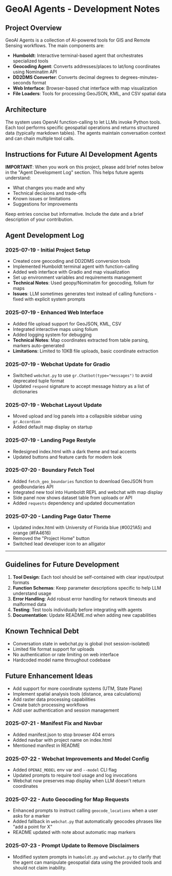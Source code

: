 # GeoAI Agents - Development Notes

## Project Overview

GeoAI Agents is a collection of AI-powered tools for GIS and Remote Sensing workflows. The main components are:

- **Humboldt**: Interactive terminal-based agent that orchestrates specialized tools
- **Geocoding Agent**: Converts addresses/places to lat/long coordinates using Nominatim API
- **DD2DMS Converter**: Converts decimal degrees to degrees-minutes-seconds format
- **Web Interface**: Browser-based chat interface with map visualization
- **File Loaders**: Tools for processing GeoJSON, KML, and CSV spatial data

## Architecture

The system uses OpenAI function-calling to let LLMs invoke Python tools. Each tool performs specific geospatial operations and returns structured data (typically markdown tables). The agents maintain conversation context and can chain multiple tool calls.

## Instructions for Future AI Development Agents

**IMPORTANT**: When you work on this project, please add brief notes below in the "Agent Development Log" section. This helps future agents understand:

- What changes you made and why
- Technical decisions and trade-offs
- Known issues or limitations
- Suggestions for improvements

Keep entries concise but informative. Include the date and a brief description of your contribution.

## Agent Development Log

### 2025-07-19 - Initial Project Setup
- Created core geocoding and DD2DMS conversion tools
- Implemented Humboldt terminal agent with function-calling
- Added web interface with Gradio and map visualization
- Set up environment variables and requirements management
- **Technical Notes**: Used geopy/Nominatim for geocoding, folium for maps
- **Issues**: LLM sometimes generates text instead of calling functions - fixed with explicit system prompts

### 2025-07-19 - Enhanced Web Interface
- Added file upload support for GeoJSON, KML, CSV
- Integrated interactive maps using folium
- Added logging system for debugging
- **Technical Notes**: Map coordinates extracted from table parsing, markers auto-generated
- **Limitations**: Limited to 10KB file uploads, basic coordinate extraction

### 2025-07-19 - Webchat Update for Gradio
- Switched `webchat.py` to use `gr.Chatbot(type="messages")` to avoid deprecated tuple format
- Updated `respond` signature to accept message history as a list of dictionaries
### 2025-07-19 - Webchat Layout Update
- Moved upload and log panels into a collapsible sidebar using `gr.Accordion`
- Added default map display on startup
### 2025-07-19 - Landing Page Restyle
- Redesigned index.html with a dark theme and teal accents
- Updated buttons and feature cards for modern look

### 2025-07-20 - Boundary Fetch Tool
- Added `fetch_geo_boundaries` function to download GeoJSON from geoBoundaries API
- Integrated new tool into Humboldt REPL and webchat with map display
- Side panel now shows dataset table from uploads or API
- Added `requests` dependency and updated documentation

### 2025-07-20 - Landing Page Gator Theme
- Updated index.html with University of Florida blue (#0021A5) and orange (#FA4616)
- Removed the "Project Home" button
- Switched lead developer icon to an alligator
---

## Guidelines for Future Development

1. **Tool Design**: Each tool should be self-contained with clear input/output formats
2. **Function Schemas**: Keep parameter descriptions specific to help LLM understand usage
3. **Error Handling**: Add robust error handling for network timeouts and malformed data
4. **Testing**: Test tools individually before integrating with agents
5. **Documentation**: Update README.md when adding new capabilities

## Known Technical Debt

- Conversation state in webchat.py is global (not session-isolated)
- Limited file format support for uploads
- No authentication or rate limiting on web interface
- Hardcoded model name throughout codebase

## Future Enhancement Ideas

- Add support for more coordinate systems (UTM, State Plane)
- Implement spatial analysis tools (distance, area calculations)
- Add raster data processing capabilities
- Create batch processing workflows
- Add user authentication and session management
### 2025-07-21 - Manifest Fix and Navbar
- Added manifest.json to stop browser 404 errors
- Added navbar with project name on index.html
- Mentioned manifest in README

### 2025-07-22 - Webchat Improvements and Model Config
- Added `OPENAI_MODEL` env var and `--model` CLI flag
- Updated prompts to require tool usage and log invocations
- Webchat now preserves map display when LLM doesn't return coordinates

### 2025-07-22 - Auto Geocoding for Map Requests
- Enhanced prompts to instruct calling `geocode_locations` when a user asks for a marker
- Added fallback in `webchat.py` that automatically geocodes phrases like "add a point for X"
- README updated with note about automatic map markers

### 2025-07-23 - Prompt Update to Remove Disclaimers
- Modified system prompts in `humboldt.py` and `webchat.py` to clarify that the agent
  can manipulate geospatial data using the provided tools and should not claim inability.

